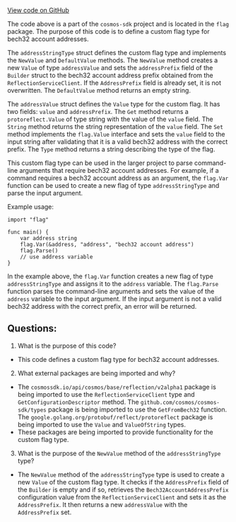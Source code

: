 [View code on GitHub](https://github.com/cosmos/cosmos-sdk/blob/main/client/v2/autocli/flag/address.go)

The code above is a part of the `cosmos-sdk` project and is located in the `flag` package. The purpose of this code is to define a custom flag type for bech32 account addresses. 

The `addressStringType` struct defines the custom flag type and implements the `NewValue` and `DefaultValue` methods. The `NewValue` method creates a new `Value` of type `addressValue` and sets the `addressPrefix` field of the `Builder` struct to the bech32 account address prefix obtained from the `ReflectionServiceClient`. If the `AddressPrefix` field is already set, it is not overwritten. The `DefaultValue` method returns an empty string.

The `addressValue` struct defines the `Value` type for the custom flag. It has two fields: `value` and `addressPrefix`. The `Get` method returns a `protoreflect.Value` of type string with the value of the `value` field. The `String` method returns the string representation of the `value` field. The `Set` method implements the `flag.Value` interface and sets the `value` field to the input string after validating that it is a valid bech32 address with the correct prefix. The `Type` method returns a string describing the type of the flag.

This custom flag type can be used in the larger project to parse command-line arguments that require bech32 account addresses. For example, if a command requires a bech32 account address as an argument, the `flag.Var` function can be used to create a new flag of type `addressStringType` and parse the input argument. 

Example usage:

```
import "flag"

func main() {
    var address string
    flag.Var(&address, "address", "bech32 account address")
    flag.Parse()
    // use address variable
}
```

In the example above, the `flag.Var` function creates a new flag of type `addressStringType` and assigns it to the `address` variable. The `flag.Parse` function parses the command-line arguments and sets the value of the `address` variable to the input argument. If the input argument is not a valid bech32 address with the correct prefix, an error will be returned.
## Questions: 
 1. What is the purpose of this code?
- This code defines a custom flag type for bech32 account addresses.

2. What external packages are being imported and why?
- The `cosmossdk.io/api/cosmos/base/reflection/v2alpha1` package is being imported to use the `ReflectionServiceClient` type and `GetConfigurationDescriptor` method. The `github.com/cosmos/cosmos-sdk/types` package is being imported to use the `GetFromBech32` function. The `google.golang.org/protobuf/reflect/protoreflect` package is being imported to use the `Value` and `ValueOfString` types.
- These packages are being imported to provide functionality for the custom flag type.

3. What is the purpose of the `NewValue` method of the `addressStringType` type?
- The `NewValue` method of the `addressStringType` type is used to create a new `Value` of the custom flag type. It checks if the `AddressPrefix` field of the `Builder` is empty and if so, retrieves the `Bech32AccountAddressPrefix` configuration value from the `ReflectionServiceClient` and sets it as the `AddressPrefix`. It then returns a new `addressValue` with the `AddressPrefix` set.